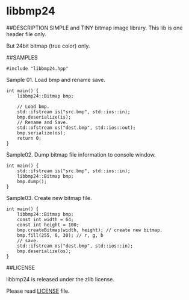# libbmp24

##DESCRIPTION
SIMPLE and TINY bitmap image library. This lib is one header file only.

But 24bit bitmap (true color) only.


##SAMPLES

    #include "libbmp24.hpp"

Sample 01.
Load bmp and rename save.

    int main() {
        libbmp24::Bitmap bmp;
        
        // Load bmp.
        std::ifstream is("src.bmp", std::ios::in);
        bmp.deserialize(is);
        // Rename and Save.
        std::ofstream os("dest.bmp", std::ios::out);
        bmp.serialize(os);
        return 0;
    }



Sample02.
Dump bitmap file information to console window.

    int main() {
        std::ifstream is("src.bmp", std::ios::in);
        libbmp24::Bitmap bmp;
        bmp.dump();
    }
    
Sample03.
Create new bitmap file.

    int main() {
        libbmp24::Bitmap bmp;
        const int width = 64;
        const int height = 100;
        bmp.createBitmap(width, height); // create new bitmap.
        bmp.fill(255, 0, 30); // r, g, b
        // save.
        std::ifstream os("dest.bmp", std::ios::in);
        bmp.deserialize(os);
    }
    


##LICENSE

libbmp24 is released under the zlib license.

Please read [LICENSE](https://github.com/doscoy/libbmp24/blob/master/LICENSE) file.
    

